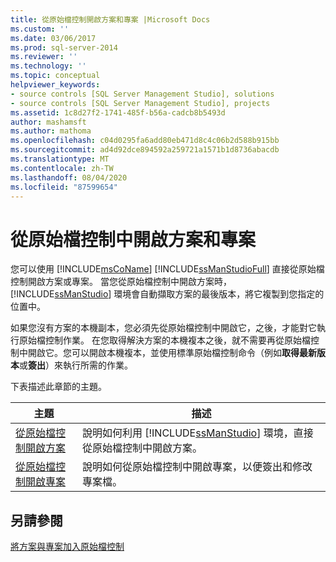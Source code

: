 ```yaml
---
title: 從原始檔控制開啟方案和專案 |Microsoft Docs
ms.custom: ''
ms.date: 03/06/2017
ms.prod: sql-server-2014
ms.reviewer: ''
ms.technology: ''
ms.topic: conceptual
helpviewer_keywords:
- source controls [SQL Server Management Studio], solutions
- source controls [SQL Server Management Studio], projects
ms.assetid: 1c8d27f2-1741-485f-b56a-cadcb8b5493d
author: mashamsft
ms.author: mathoma
ms.openlocfilehash: c04d0295fa6add80eb471d8c4c06b2d588b915bb
ms.sourcegitcommit: ad4d92dce894592a259721a1571b1d8736abacdb
ms.translationtype: MT
ms.contentlocale: zh-TW
ms.lasthandoff: 08/04/2020
ms.locfileid: "87599654"
---
```

# <a name="open-solutions-and-projects-from-source-control"></a>從原始檔控制中開啟方案和專案
  您可以使用 [!INCLUDE[msCoName](../includes/msconame-md.md)] [!INCLUDE[ssManStudioFull](../includes/ssmanstudiofull-md.md)] 直接從原始檔控制開啟方案或專案。 當您從原始檔控制中開啟方案時，[!INCLUDE[ssManStudio](../includes/ssmanstudio-md.md)] 環境會自動擷取方案的最後版本，將它複製到您指定的位置中。  
  
 如果您沒有方案的本機副本，您必須先從原始檔控制中開啟它，之後，才能對它執行原始檔控制作業。 在您取得解決方案的本機複本之後，就不需要再從原始檔控制中開啟它。您可以開啟本機複本，並使用標準原始檔控制命令（例如**取得最新版本**或**簽出**）來執行所需的作業。  
  
 下表描述此章節的主題。  
  
|主題|描述|  
|-----------|-----------------|  
|[從原始檔控制開啟方案](../../2014/database-engine/open-solutions-from-source-control.md)|說明如何利用 [!INCLUDE[ssManStudio](../includes/ssmanstudio-md.md)] 環境，直接從原始檔控制中開啟方案。|  
|[從原始檔控制開啟專案](../../2014/database-engine/open-projects-from-source-control.md)|說明如何從原始檔控制中開啟專案，以便簽出和修改專案檔。|  
  
## <a name="see-also"></a>另請參閱  
 [將方案與專案加入原始檔控制](../../2014/database-engine/add-solutions-and-projects-to-source-control.md)  
  
  
